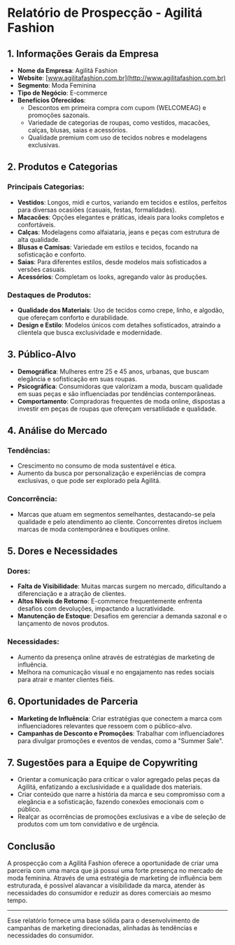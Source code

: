 # Relatório de Prospecção - Agilitá Fashion

## 1. Informações Gerais da Empresa
- **Nome da Empresa**: Agilitá Fashion
- **Website**: [www.agilitafashion.com.br](http://www.agilitafashion.com.br)
- **Segmento**: Moda Feminina
- **Tipo de Negócio**: E-commerce
- **Benefícios Oferecidos**:
  - Descontos em primeira compra com cupom (WELCOMEAG) e promoções sazonais.
  - Variedade de categorias de roupas, como vestidos, macacões, calças, blusas, saias e acessórios.
  - Qualidade premium com uso de tecidos nobres e modelagens exclusivas.

## 2. Produtos e Categorias
### Principais Categorias:
- **Vestidos**: Longos, midi e curtos, variando em tecidos e estilos, perfeitos para diversas ocasiões (casuais, festas, formalidades).
- **Macacões**: Opções elegantes e práticas, ideais para looks completos e confortáveis.
- **Calças**: Modelagens como alfaiataria, jeans e peças com estrutura de alta qualidade.
- **Blusas e Camisas**: Variedade em estilos e tecidos, focando na sofisticação e conforto.
- **Saias**: Para diferentes estilos, desde modelos mais sofisticados a versões casuais.
- **Acessórios**: Completam os looks, agregando valor às produções.

### Destaques de Produtos:
- **Qualidade dos Materiais**: Uso de tecidos como crepe, linho, e algodão, que ofereçam conforto e durabilidade.
- **Design e Estilo**: Modelos únicos com detalhes sofisticados, atraindo a clientela que busca exclusividade e modernidade.

## 3. Público-Alvo
- **Demográfica**: Mulheres entre 25 e 45 anos, urbanas, que buscam elegância e sofisticação em suas roupas.
- **Psicográfica**: Consumidoras que valorizam a moda, buscam qualidade em suas peças e são influenciadas por tendências contemporâneas.
- **Comportamento**: Compradoras frequentes de moda online, dispostas a investir em peças de roupas que ofereçam versatilidade e qualidade.

## 4. Análise do Mercado
### Tendências:
- Crescimento no consumo de moda sustentável e ética.
- Aumento da busca por personalização e experiências de compra exclusivas, o que pode ser explorado pela Agilitá.

### Concorrência:
- Marcas que atuam em segmentos semelhantes, destacando-se pela qualidade e pelo atendimento ao cliente. Concorrentes diretos incluem marcas de moda contemporânea e boutiques online.

## 5. Dores e Necessidades
### Dores:
- **Falta de Visibilidade**: Muitas marcas surgem no mercado, dificultando a diferenciação e a atração de clientes.
- **Altos Níveis de Retorno**: E-commerce frequentemente enfrenta desafios com devoluções, impactando a lucratividade.
- **Manutenção de Estoque**: Desafios em gerenciar a demanda sazonal e o lançamento de novos produtos.

### Necessidades:
- Aumento da presença online através de estratégias de marketing de influência.
- Melhora na comunicação visual e no engajamento nas redes sociais para atrair e manter clientes fiéis.

## 6. Oportunidades de Parceria
- **Marketing de Influência**: Criar estratégias que conectem a marca com influenciadores relevantes que ressoem com o público-alvo.
- **Campanhas de Desconto e Promoções**: Trabalhar com influenciadores para divulgar promoções e eventos de vendas, como a "Summer Sale".

## 7. Sugestões para a Equipe de Copywriting
- Orientar a comunicação para criticar o valor agregado pelas peças da Agilitá, enfatizando a exclusividade e a qualidade dos materiais.
- Criar conteúdo que narre a história da marca e seu compromisso com a elegância e a sofisticação, fazendo conexões emocionais com o público.
- Realçar as ocorrências de promoções exclusivas e a vibe de seleção de produtos com um tom convidativo e de urgência.

## Conclusão
A prospecção com a Agilitá Fashion oferece a oportunidade de criar uma parceria com uma marca que já possui uma forte presença no mercado de moda feminina. Através de uma estratégia de marketing de influência bem estruturada, é possível alavancar a visibilidade da marca, atender às necessidades do consumidor e reduzir as dores comerciais ao mesmo tempo.

--- 
Esse relatório fornece uma base sólida para o desenvolvimento de campanhas de marketing direcionadas, alinhadas às tendências e necessidades do consumidor.